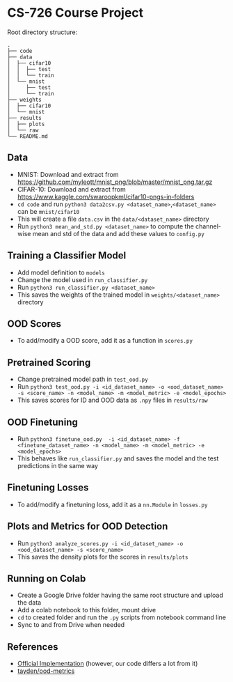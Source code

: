 # CS-726 Course Project
  
Root directory structure:
```
.
├── code
├── data
│  ├── cifar10
│  │  ├── test
│  │  └── train
│  └── mnist
│     ├── test
│     └── train
├── weights
│  ├── cifar10
│  └── mnist
├── results
│  ├── plots
│  └── raw
└── README.md
```
  
## Data
- MNIST: Download and extract from https://github.com/myleott/mnist_png/blob/master/mnist_png.tar.gz 
- CIFAR-10: Download and extract from https://www.kaggle.com/swaroopkml/cifar10-pngs-in-folders
- `cd code` and run `python3 data2csv.py <dataset_name>`,`<dataset_name>` can be `mnist/cifar10`
- This will create a file `data.csv` in the `data/<dataset_name>` directory
- Run `python3 mean_and_std.py <dataset_name>` to compute the channel-wise mean and std of the data and add these values to `config.py`

## Training a Classifier Model
- Add model definition to `models`
- Change the model used in `run_classifier.py`
- Run `python3 run_classifier.py <dataset_name>`
- This saves the weights of the trained model in `weights/<dataset_name>` directory

## OOD Scores
- To add/modify a OOD score, add it as a function in `scores.py`

## Pretrained Scoring
- Change pretrained model path in `test_ood.py`
- Run `python3 test_ood.py -i <id_dataset_name> -o <ood_dataset_name> -s <score_name> -n <model_name> -m <model_metric> -e <model_epochs>`
- This saves scores for ID and OOD data as `.npy` files in `results/raw`

## OOD Finetuning
- Run `python3 finetune_ood.py  -i <id_dataset_name> -f <finetune_dataset_name> -n <model_name> -m <model_metric> -e <model_epochs>`
- This behaves like `run_classifier.py` and saves the model and the test predictions in the same way

## Finetuning Losses
- To add/modify a finetuning loss, add it as a `nn.Module` in `losses.py`

## Plots and Metrics for OOD Detection
- Run `python3 analyze_scores.py -i <id_dataset_name> -o <ood_dataset_name> -s <score_name>`
- This saves the density plots for the scores in `results/plots` 

## Running on Colab
- Create a Google Drive folder having the same root structure and upload the data
- Add a colab notebook to this folder, mount drive
- `cd` to created folder and run the `.py` scripts from notebook command line
- Sync to and from Drive when needed

## References
- [Official Implementation](https://github.com/wetliu/energy_ood) (however, our code differs a lot from it)
- [tayden/ood-metrics](https://github.com/tayden/ood-metrics)
